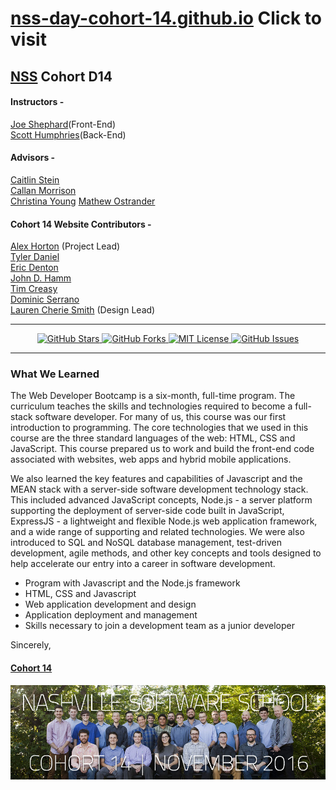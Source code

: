 # [nss-day-cohort-14.github.io](https://nss-day-cohort-14.github.io/) Click to visit

## [NSS](http://nashvillesoftwareschool.com/) Cohort D14  
#### Instructors -  
[Joe Shephard](https://github.com/JoeShep)(Front-End)  
[Scott Humphries](https://github.com/sscotth)(Back-End)  

#### Advisors -  
[Caitlin Stein](https://github.com/C-Stein)  
[Callan Morrison](https://github.com/morecallan)  
[Christina Young](https://github.com/ChristinaJYoung) 
[Mathew Ostrander](https://github.com/MAOstrander)  

#### Cohort 14 Website Contributors -  
[Alex Horton](https://github.com/alexhortonmusic) (Project Lead)  
[Tyler Daniel](https://github.com/iamtylerd)  
[Eric Denton](https://github.com/iamericanartist)  
[John D. Hamm](https://github.com/JohnDHamm)  
[Tim Creasy](https://github.com/timcreasy)  
[Dominic Serrano](https://github.com/DominicSerranoC14)  
[Lauren Cherie Smith](https://github.com/laurensaurenson) (Design Lead)  

***

<p align="center">
  <a href="https://github.com/nss-day-cohort-14/nss-day-cohort-14.github.io/stargazers">
    <img src="https://img.shields.io/github/stars/nss-day-cohort-14/nss-day-cohort-14.github.io.svg"
         alt="GitHub Stars">
  </a>
  <a href="https://github.com/nss-day-cohort-14/nss-day-cohort-14.github.io/network">
    <img src="https://img.shields.io/github/forks/nss-day-cohort-14/nss-day-cohort-14.github.io.svg"
         alt="GitHub Forks">
  </a>
  <a href="https://raw.githubusercontent.com/nss-day-cohort-14/nss-day-cohort-14.github.io/master/LICENSE">
    <img src="https://img.shields.io/badge/license-MIT-blue.svg"
         alt="MIT License">
  </a>
  <a href="https://github.com/nss-day-cohort-14/nss-day-cohort-14.github.io/issues">
    <img src="https://img.shields.io/github/issues/nss-day-cohort-14/nss-day-cohort-14.github.io.svg"
         alt="GitHub Issues">
  </a>
</p>

***

### What We Learned
The Web Developer Bootcamp is a six-month, full-time program. The curriculum teaches the skills and technologies required to become a full-stack software developer. For many of us, this course was our first introduction to programming. The core technologies that we used in this course are the three standard languages of the web: HTML, CSS and JavaScript. This course prepared us to work and build the front-end code associated with websites, web apps and hybrid mobile applications.

We also learned the key features and capabilities of Javascript and the MEAN stack with a server-side software development technology stack. This included advanced JavaScript concepts, Node.js - a server platform supporting the deployment of server-side code built in JavaScript, ExpressJS - a lightweight and flexible Node.js web application framework, and a wide range of supporting and related technologies. We were also introduced to SQL and NoSQL database management, test-driven development, agile methods, and other key concepts and tools designed to help accelerate our entry into a career in software development.

- Program with Javascript and the Node.js framework
- HTML, CSS and Javascript
- Web application development and design
- Application deployment and management
- Skills necessary to join a development team as a junior developer


Sincerely,

#### [Cohort 14](https://github.com/orgs/nss-day-cohort-14/people)  

<div>
  <a href="https://nss-day-cohort-14.github.io/"><img align="center" src="img/Group/GraphicsGroupShotC14.jpg"></a>
</div>
